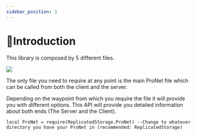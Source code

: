```yaml
---
sidebar_position: 3
---
```


# 📘Introduction

This library is composed by 5 different files.

![](https://cdn.discordapp.com/attachments/670023265455964198/979065288932872233/unknown.png)

The only file you need to require at any point is the main ProNet file which can be called from both the client and the server.

Depending on the waypoint from which you require the file it will provide you with different options. This API will provide you detailed information about both ends (The Server and the Client).

```luau
local ProNet = require(ReplicatedStorage.ProNet) --Change to whatever directory you have your ProNet in (recommended: ReplicatedStorage)
```